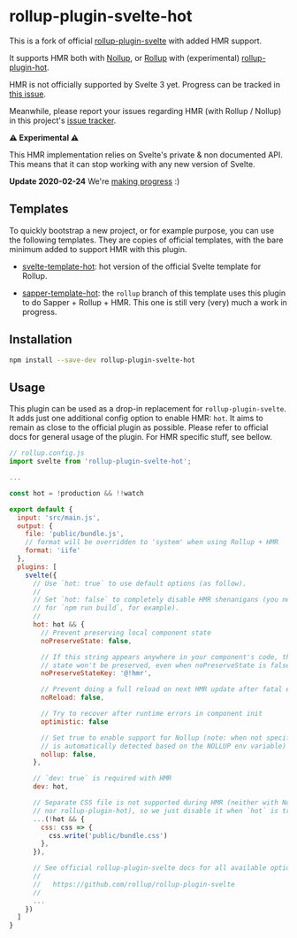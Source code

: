 # rollup-plugin-svelte-hot

This is a fork of official [rollup-plugin-svelte](https://github.com/rollup/rollup-plugin-svelte) with added HMR support.

It supports HMR both with [Nollup](https://github.com/PepsRyuu/nollup), or [Rollup](https://github.com/rollup/rollup) with (experimental) [rollup-plugin-hot](https://github.com/rixo/rollup-plugin-hot).

HMR is not officially supported by Svelte 3 yet. Progress can be tracked in [this issue](https://github.com/sveltejs/svelte/issues/3632).

Meanwhile, please report your issues regarding HMR (with Rollup / Nollup) in this project's [issue tracker](https://github.com/rixo/rollup-plugin-svelte-hot/issues).

**:warning: Experimental :warning:**

This HMR implementation relies on Svelte's private & non documented API. This means that it can stop working with any new version of Svelte.

**Update 2020-02-24** We're [making progress](https://github.com/sveltejs/svelte/pull/3822) :)

## Templates

To quickly bootstrap a new project, or for example purpose, you can use the following templates. They are copies of official templates, with the bare minimum added to support HMR with this plugin.

- [svelte-template-hot](https://github.com/rixo/svelte-template-hot): hot version of the official Svelte template for Rollup.

- [sapper-template-hot](https://github.com/rixo/sapper-template-hot/tree/rollup): the `rollup` branch of this template uses this plugin to do Sapper + Rollup + HMR. This one is still very (very) much a work in progress.

## Installation

```bash
npm install --save-dev rollup-plugin-svelte-hot
```

## Usage

This plugin can be used as a drop-in replacement for `rollup-plugin-svelte`. It adds just one additional config option to enable HMR: `hot`. It aims to remain as close to the official plugin as possible. Please refer to official docs for general usage of the plugin. For HMR specific stuff, see bellow.

```js
// rollup.config.js
import svelte from 'rollup-plugin-svelte-hot';

...

const hot = !production && !!watch

export default {
  input: 'src/main.js',
  output: {
    file: 'public/bundle.js',
    // format will be overridden to 'system' when using Rollup + HMR
    format: 'iife'
  },
  plugins: [
    svelte({
      // Use `hot: true` to use default options (as follow).
      //
      // Set `hot: false` to completely disable HMR shenanigans (you need this
      // for `npm run build`, for example).
      //
      hot: hot && {
        // Prevent preserving local component state
        noPreserveState: false,

        // If this string appears anywhere in your component's code, then local
        // state won't be preserved, even when noPreserveState is false
        noPreserveStateKey: '@!hmr',

        // Prevent doing a full reload on next HMR update after fatal error
        noReload: false,

        // Try to recover after runtime errors in component init
        optimistic: false

        // Set true to enable support for Nollup (note: when not specified, this
        // is automatically detected based on the NOLLUP env variable)
        nollup: false,
      },

      // `dev: true` is required with HMR
      dev: hot,

      // Separate CSS file is not supported during HMR (neither with Nollup
      // nor rollup-plugin-hot), so we just disable it when `hot` is true.
      ...(!hot && {
        css: css => {
          css.write('public/bundle.css')
        },
      }),

      // See official rollup-plugin-svelte docs for all available options:
      //
      //   https://github.com/rollup/rollup-plugin-svelte
      //
      ...
    })
  ]
}
```
